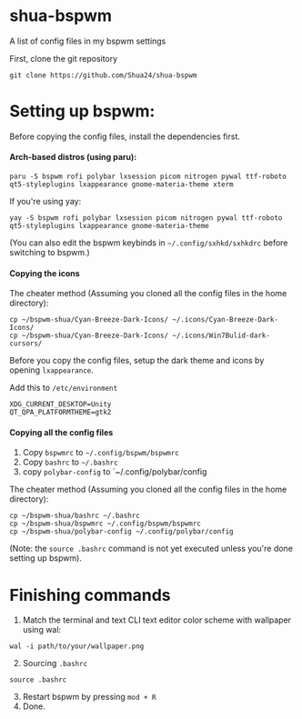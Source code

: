 # shua-bspwm
A list of config files in my bspwm settings

First, clone the git repository
```
git clone https://github.com/Shua24/shua-bspwm
```
# Setting up bspwm:

Before copying the config files, install the dependencies first.
#### Arch-based distros (using paru):
```
paru -S bspwm rofi polybar lxsession picom nitrogen pywal ttf-roboto qt5-styleplugins lxappearance gnome-materia-theme xterm
```
If you're using yay:
```
yay -S bspwm rofi polybar lxsession picom nitrogen pywal ttf-roboto qt5-styleplugins lxappearance gnome-materia-theme
```
(You can also edit the bspwm keybinds in `~/.config/sxhkd/sxhkdrc` before switching to bspwm.)

#### Copying the icons
The cheater method (Assuming you cloned all the config files in the home directory):
```
cp ~/bspwm-shua/Cyan-Breeze-Dark-Icons/ ~/.icons/Cyan-Breeze-Dark-Icons/
cp ~/bspwm-shua/Cyan-Breeze-Dark-Icons/ ~/.icons/Win7Bulid-dark-cursors/
```
Before you copy the config files, setup the dark theme and icons by opening `lxappearance`. 

Add this to `/etc/environment`
```
XDG_CURRENT_DESKTOP=Unity
QT_QPA_PLATFORMTHEME=gtk2
```

#### Copying all the config files

1) Copy `bspwmrc` to `~/.config/bspwm/bspwmrc`
2) Copy `bashrc` to `~/.bashrc`
3) copy `polybar-config` to `~/.config/polybar/config

The cheater method (Assuming you cloned all the config files in the home directory):
```
cp ~/bspwm-shua/bashrc ~/.bashrc
cp ~/bspwm-shua/bspwmrc ~/.config/bspwm/bspwmrc
cp ~/bspwm-shua/polybar-config ~/.config/polybar/config
```

(Note: the `source .bashrc` command is not yet executed unless you're done setting up bspwm).

# Finishing commands

1) Match the terminal and text CLI text editor color scheme with  wallpaper using wal:
```
wal -i path/to/your/wallpaper.png
```

2) Sourcing `.bashrc`
```
source .bashrc
```
3) Restart bspwm by pressing `mod + R`
4) Done.

